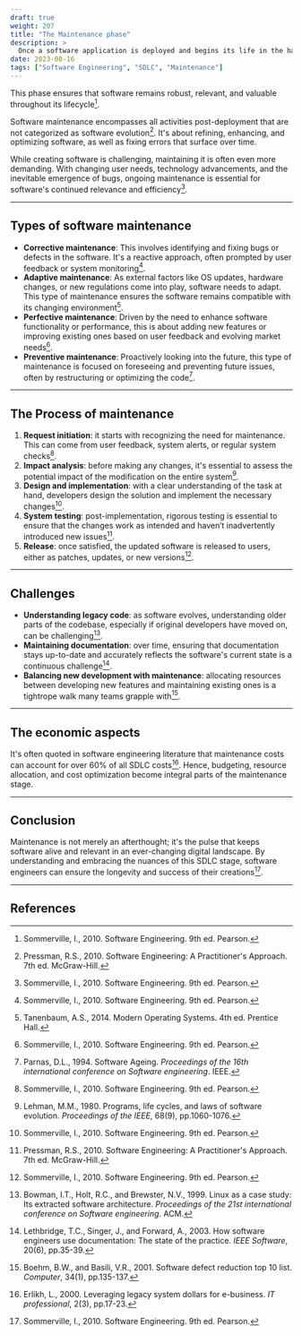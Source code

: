 ```yaml
---
draft: true
weight: 207
title: "The Maintenance phase"
description: >
  Once a software application is deployed and begins its life in the hands of users, its journey is far from over. The maintenance stage, often overlooked by novices, plays a pivotal role in the Software Development Life Cycle (SDLC).
date: 2023-08-16
tags: ["Software Engineering", "SDLC", "Maintenance"]
---
```


This phase ensures that software remains robust, relevant, and valuable throughout its lifecycle[^1].

Software maintenance encompasses all activities post-deployment that are not categorized as software evolution[^2]. It's about refining, enhancing, and optimizing software, as well as fixing errors that surface over time.

While creating software is challenging, maintaining it is often even more demanding. With changing user needs, technology advancements, and the inevitable emergence of bugs, ongoing maintenance is essential for software's continued relevance and efficiency[^1].

---

## Types of software maintenance

- **Corrective maintenance**: This involves identifying and fixing bugs or defects in the software. It's a reactive approach, often prompted by user feedback or system monitoring[^1].
- **Adaptive maintenance**: As external factors like OS updates, hardware changes, or new regulations come into play, software needs to adapt. This type of maintenance ensures the software remains compatible with its changing environment[^3].
- **Perfective maintenance**: Driven by the need to enhance software functionality or performance, this is about adding new features or improving existing ones based on user feedback and evolving market needs[^1].
- **Preventive maintenance**: Proactively looking into the future, this type of maintenance is focused on foreseeing and preventing future issues, often by restructuring or optimizing the code[^4].

---

## The Process of maintenance

1. **Request initiation**: it starts with recognizing the need for maintenance. This can come from user feedback, system alerts, or regular system checks[^1].
2. **Impact analysis**: before making any changes, it's essential to assess the potential impact of the modification on the entire system[^5].
3. **Design and implementation**: with a clear understanding of the task at hand, developers design the solution and implement the necessary changes[^1].
4. **System testing**: post-implementation, rigorous testing is essential to ensure that the changes work as intended and haven’t inadvertently introduced new issues[^2].
5. **Release**: once satisfied, the updated software is released to users, either as patches, updates, or new versions[^1].

---

## Challenges

- **Understanding legacy code**: as software evolves, understanding older parts of the codebase, especially if original developers have moved on, can be challenging[^6].
- **Maintaining documentation**: over time, ensuring that documentation stays up-to-date and accurately reflects the software's current state is a continuous challenge[^7].
- **Balancing new development with maintenance**: allocating resources between developing new features and maintaining existing ones is a tightrope walk many teams grapple with[^8].

---

## The economic aspects

It's often quoted in software engineering literature that maintenance costs can account for over 60% of all SDLC costs[^11]. Hence, budgeting, resource allocation, and cost optimization become integral parts of the maintenance stage.

---

## Conclusion

Maintenance is not merely an afterthought; it's the pulse that keeps software alive and relevant in an ever-changing digital landscape. By understanding and embracing the nuances of this SDLC stage, software engineers can ensure the longevity and success of their creations[^1].

---

## References

[^1]: Sommerville, I., 2010. Software Engineering. 9th ed. Pearson.
[^2]: Pressman, R.S., 2010. Software Engineering: A Practitioner's Approach. 7th ed. McGraw-Hill.
[^3]: Tanenbaum, A.S., 2014. Modern Operating Systems. 4th ed. Prentice Hall.
[^4]: Parnas, D.L., 1994. Software Ageing. *Proceedings of the 16th international conference on Software engineering*. IEEE.
[^5]: Lehman, M.M., 1980. Programs, life cycles, and laws of software evolution. *Proceedings of the IEEE*, 68(9), pp.1060-1076.
[^6]: Bowman, I.T., Holt, R.C., and Brewster, N.V., 1999. Linux as a case study: Its extracted software architecture. *Proceedings of the 21st international conference on Software engineering*. ACM.
[^7]: Lethbridge, T.C., Singer, J., and Forward, A., 2003. How software engineers use documentation: The state of the practice. *IEEE Software*, 20(6), pp.35-39.
[^8]: Boehm, B.W., and Basili, V.R., 2001. Software defect reduction top 10 list. *Computer*, 34(1), pp.135-137.
[^9]: Fowler, M., 2018. Refactoring: Improving the Design of Existing Code. Addison-Wesley Professional.
[^10]: Oram, A., and Wilson, G., 2011. Making Software: What Really Works, and Why We Believe It. O'Reilly Media.
[^11]: Erlikh, L., 2000. Leveraging legacy system dollars for e-business. *IT professional*, 2(3), pp.17-23.
